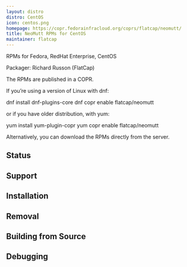 ```yaml
---
layout: distro
distro: CentOS
icon: centos.png
homepage: https://copr.fedorainfracloud.org/coprs/flatcap/neomutt/
title: NeoMutt RPMs for CentOS
maintainer: flatcap
---
```

RPMs for Fedora, RedHat Enterprise, CentOS

Packager: Richard Russon (FlatCap)

The RPMs are published in a COPR.

If you’re using a version of Linux with dnf:

dnf install dnf-plugins-core
dnf copr enable flatcap/neomutt

or if you have older distribution, with yum:

yum install yum-plugin-copr
yum copr enable flatcap/neomutt

Alternatively, you can download the RPMs directly from the server.

## Status

## Support

## Installation

## Removal

## Building from Source

## Debugging

